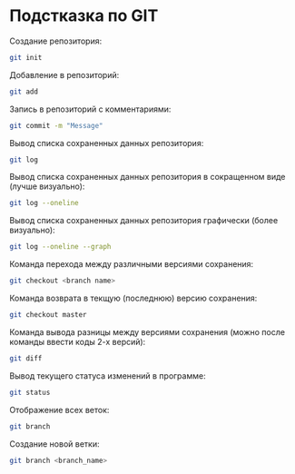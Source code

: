 # Подстказка по GIT

Создание репозитория:
```sh
git init
```

Добавление в репозиторий:
```sh
git add
```

Запись в репозиторий с комментариями:
```sh
git commit -m "Message"
```
Вывод списка сохраненных данных репозитория: 
```sh
git log
```
Вывод списка сохраненных данных репозитория в сокращенном виде (лучше визуально):
```sh
git log --oneline
```

Вывод списка сохраненных данных репозитория графически (более визуально):
```sh
git log --oneline --graph
```

Команда перехода между различными версиями сохранения:
```sh
git checkout <branch name>
```

Команда возврата в текщую (последнюю) версию сохранения:
```sh
git checkout master
```

Команда вывода разницы между версиями сохранения (можно после команды ввести коды 2-х версий):
```sh
git diff
```

Вывод текущего статуса изменений в программе:
```sh
git status
```

Отображение всех веток:
```sh
git branch
```

Создание новой ветки:
```sh
git branch <branch_name>
```


